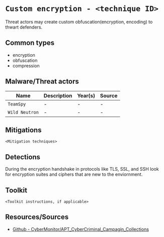 # `Custom encryption - <technique ID>`

Threat actors may create custom obfuscation(encryption, encoding) to thwart defenders.

## Common types

* encryption
* obfuscation
* compression

## Malware/Threat actors

| Name | Description | Year(s) | Source |
| --- | --- | --- | -- |
| `TeamSpy` | - | - | - |
| `Wild Neutron` | - | - | - |

## Mitigations

`<Mitigation techniques>`

## Detections

During the encryption handshake in protocols like TLS, SSL, and SSH look for encryption suites and ciphers that are new to the enviornment.

## Toolkit

`<Toolkit instructions, if applicable>`

## Resources/Sources

* [Github - CyberMonitor/APT_CyberCriminal_Campagin_Collections](https://github.com/CyberMonitor/APT_CyberCriminal_Campagin_Collections)